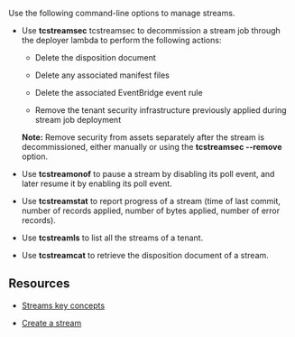 
Use the following command-line options to manage streams.

-   Use **tcstreamsec** tcstreamsec to decommission a stream job through the deployer lambda to perform the following actions:

    -   Delete the disposition document

    -   Delete any associated manifest files

    -   Delete the associated EventBridge event rule

    -   Remove the tenant security infrastructure previously applied during stream job deployment

    **Note:** Remove security from assets separately after the stream is decommissioned, either manually or using the **tcstreamsec --remove** option.

-   Use **tcstreamonof** to pause a stream by disabling its poll event, and later resume it by enabling its poll event.

-   Use **tcstreamstat** to report progress of a stream (time of last commit, number of records applied, number of bytes applied, number of error records).

-   Use **tcstreamls** to list all the streams of a tenant.

-   Use **tcstreamcat** to retrieve the disposition document of a stream.


## Resources


-   [Streams key concepts](geh1659041833397.md)

-   [Create a stream](luq1640282345986.md)


